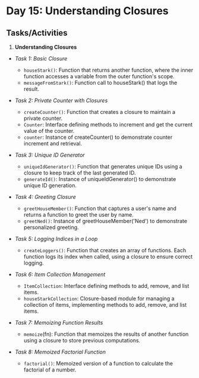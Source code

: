 # Day 15: Understanding Closures

## Tasks/Activities

1. **Understanding Closures**

- _Task 1: Basic Closure_

  - `houseStark()`: Function that returns another function, where the inner function accesses a variable from the outer function's scope.
  - `messageFromStark()`: Function call to houseStark() that logs the result.

- _Task 2: Private Counter with Closures_

  - `createCounter()`: Function that creates a closure to maintain a private counter.
  - `Counter`: Interface defining methods to increment and get the current value of the counter.
  - `counter`: Instance of createCounter() to demonstrate counter increment and retrieval.

- _Task 3: Unique ID Generator_

  - `uniqueIdGenerator()`: Function that generates unique IDs using a closure to keep track of the last generated ID.
  - `generateId()`: Instance of uniqueIdGenerator() to demonstrate unique ID generation.

- _Task 4: Greeting Closure_

  - `greetHouseMember()`: Function that captures a user's name and returns a function to greet the user by name.
  - `greetNed()`: Instance of greetHouseMember('Ned') to demonstrate personalized greeting.

- _Task 5: Logging Indices in a Loop_

  - `createLoggers()`: Function that creates an array of functions. Each function logs its index when called, using a closure to ensure correct logging.

- _Task 6: Item Collection Management_

  - `ItemCollection`: Interface defining methods to add, remove, and list items.
  - `houseStarkCollection`: Closure-based module for managing a collection of items, implementing methods to add, remove, and list items.

- _Task 7: Memoizing Function Results_

  - `memoize`(fn): Function that memoizes the results of another function using a closure to store previous computations.

- _Task 8: Memoized Factorial Function_

  - `factorial()`: Memoized version of a function to calculate the factorial of a number.

